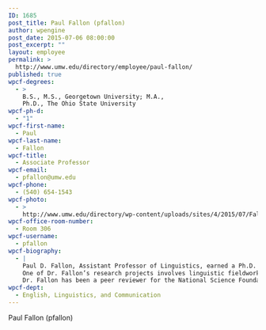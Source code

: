 ```yaml
---
ID: 1685
post_title: Paul Fallon (pfallon)
author: wpengine
post_date: 2015-07-06 08:00:00
post_excerpt: ""
layout: employee
permalink: >
  http://www.umw.edu/directory/employee/paul-fallon/
published: true
wpcf-degrees:
  - >
    B.S., M.S., Georgetown University; M.A.,
    Ph.D., The Ohio State University
wpcf-ph-d:
  - "1"
wpcf-first-name:
  - Paul
wpcf-last-name:
  - Fallon
wpcf-title:
  - Associate Professor
wpcf-email:
  - pfallon@umw.edu
wpcf-phone:
  - (540) 654-1543
wpcf-photo:
  - >
    http://www.umw.edu/directory/wp-content/uploads/sites/4/2015/07/Fallon-Paul12.jpg
wpcf-office-room-number:
  - Room 306
wpcf-username:
  - pfallon
wpcf-biography:
  - |
    Paul D. Fallon, Assistant Professor of Linguistics, earned a Ph.D. (1998) and an M.A. from The Ohio State University, after receiving an M.S. and a B.S. in linguistics from Georgetown University. An abridged version of his dissertation, The Synchronic and Diachronic Phonology of Ejectives, was published by Routledge in 2002. An expert on the sound patterns of language, Dr. Fallon has published more than a dozen peer-reviewed articles or book chapters on a variety of languages (Greek, Georgian, Chechen, Blin, and others) in such publications as the proceedings of the World Congress of African Linguistics, the Annual Conference on African Linguistics, and the West Coast Conference on Formal Linguistics, as well as the International Journal of the Humanities. He also has contributed several articles to Elsevier’s Encyclopedia of Language and Linguistics, 2nd Edition.
    One of Dr. Fallon’s research projects involves linguistic fieldwork with speakers of the Blin language in Eritrea (Horn of Africa) and focuses on the interaction between the rhythm of the language and the word-building component of the grammar. Another involves the creation of a dictionary database of his fieldnotes. Dr. Fallon was awarded a research grant in 2004 from the National Endowment for the Humanities to support his work on Blin oral narratives and grammar.
    Dr. Fallon has been a peer reviewer for the National Science Foundation, acted as associate editor for The International Journal of the Humanities, and is on the advisory board of the Linguist List, the world’s largest online linguistic resource. He is a member of the Linguistic Society of America, the International Phonetic Association, the American Dialect Society, the Dictionary Society of North America, and Phi Beta Kappa.
wpcf-dept:
  - English, Linguistics, and Communication
---
```

Paul Fallon (pfallon)